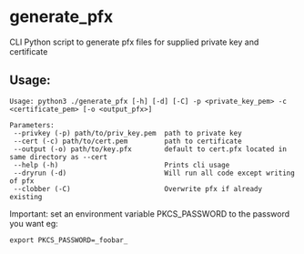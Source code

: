 # generate_pfx
CLI Python script to generate pfx files for supplied private key and certificate

## Usage:

```text
Usage: python3 ./generate_pfx [-h] [-d] [-C] -p <private_key_pem> -c <certificate_pem> [-o <output_pfx>]

Parameters:
 --privkey (-p) path/to/priv_key.pem  path to private key
 --cert (-c) path/to/cert.pem         path to certificate
 --output (-o) path/to/key.pfx        default to cert.pfx located in same directory as --cert
 --help (-h)                          Prints cli usage
 --dryrun (-d)                        Will run all code except writing of pfx
 --clobber (-C)                       Overwrite pfx if already existing
```
Important: set an environment variable PKCS_PASSWORD to the password you want eg:

```export PKCS_PASSWORD=_foobar_```

